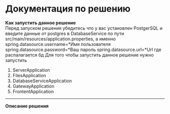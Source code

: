 # Документация по решению 
**Как запустить данное решение**  
Перед запуском решения убедитесь что у вас установлен PostgerSQL и введите данные от postgres
в DatabaseService по пути src/main/resources/application.properties, а именно
spring.datasource.username=*Имя пользователя
spring.datasource.password=*Ваш пароль
spring.datasource.url=*Url где распалагается бд
Для того чтобы запустить данное решение нужно запустить 
1. ServerApplication
2. FilesApplication
3. DatabaseServiceApplication
4. GatewayApplication
5. FrontentApplication
____  
**Описание решения**  






